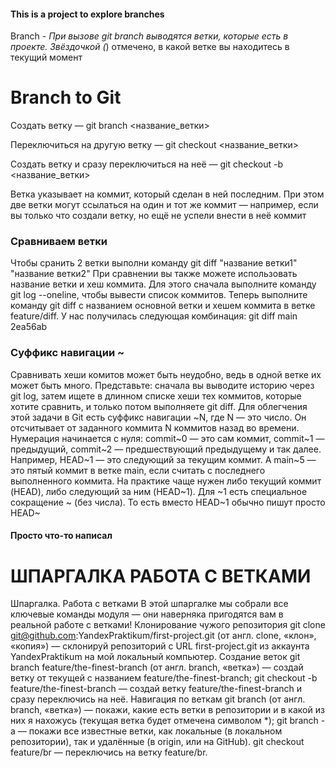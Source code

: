 #### This is a project to explore branches
 
 Branch - *При вызове git branch выводятся ветки, которые есть в проекте. Звёздочкой (*) отмечено, в какой ветке вы находитесь в текущий момент<br>

# Branch to Git

 Создать ветку — git branch <название_ветки>

 Переключиться на другую ветку — git checkout <название_ветки>

 Создать ветку и сразу переключиться на неё — git checkout -b <название_ветки>

 Ветка указывает на коммит, который сделан в ней последним. При этом две ветки могут ссылаться на один и тот же коммит — например, если вы только что создали ветку, но ещё не успели внести в неё коммит

 ### Сравниваем ветки
 Чтобы сранить 2 ветки выполни команду git diff "название ветки1" "название ветки2"
 При сравнении вы также можете использовать название ветки и хеш коммита. Для этого сначала выполните команду git log --oneline, чтобы вывести список коммитов.
 Теперь выполните команду git diff с названием основной ветки и хешем коммита в ветке feature/diff. У нас получилась следующая комбинация: git diff main 2ea56ab

 ### Суффикс навигации ~

 Сравнивать хеши комитов может быть неудобно, ведь в одной ветке их может быть много. Представьте: сначала вы выводите историю через git log, затем ищете в длинном списке хеши тех коммитов, которые хотите сравнить, и только потом выполняете git diff.
Для облегчения этой задачи в Git есть суффикс навигации ~N, где N — это число. Он отсчитывает от заданного коммита N коммитов назад во времени. Нумерация начинается с нуля: commit~0 — это сам коммит, commit~1 — предыдущий, commit~2 — предшествующий предыдущему и так далее.
Например, HEAD~1 — это следующий за текущим коммит. А main~5 — это пятый коммит в ветке main, если считать с последнего выполненного коммита.
На практике чаще нужен либо текущий коммит (HEAD), либо следующий за ним (HEAD~1). Для ~1 есть специальное сокращение ~ (без числа). То есть вместо HEAD~1 обычно пишут просто HEAD~
#### Просто что-то написал

# ШПАРГАЛКА РАБОТА С ВЕТКАМИ

Шпаргалка. Работа с ветками
В этой шпаргалке мы собрали все ключевые команды модуля — они наверняка пригодятся вам в реальной работе с ветками!
Клонирование чужого репозитория
git clone git@github.com:YandexPraktikum/first-project.git (от англ. clone, «клон», «копия») — склонируй репозиторий с URL first-project.git из аккаунта YandexPraktikum на мой локальный компьютер.
Создание веток
git branch feature/the-finest-branch (от англ. branch, «ветка») — создай ветку от текущей с названием feature/the-finest-branch;
git checkout -b feature/the-finest-branch — создай ветку feature/the-finest-branch и сразу переключись на неё.
Навигация по веткам
git branch (от англ. branch, «ветка») — покажи, какие есть ветки в репозитории и в какой из них я нахожусь (текущая ветка будет отмечена символом *);
git branch -a — покажи все известные ветки, как локальные (в локальном репозитории), так и удалённые (в origin, или на GitHub).
git checkout feature/br — переключись на ветку feature/br.
